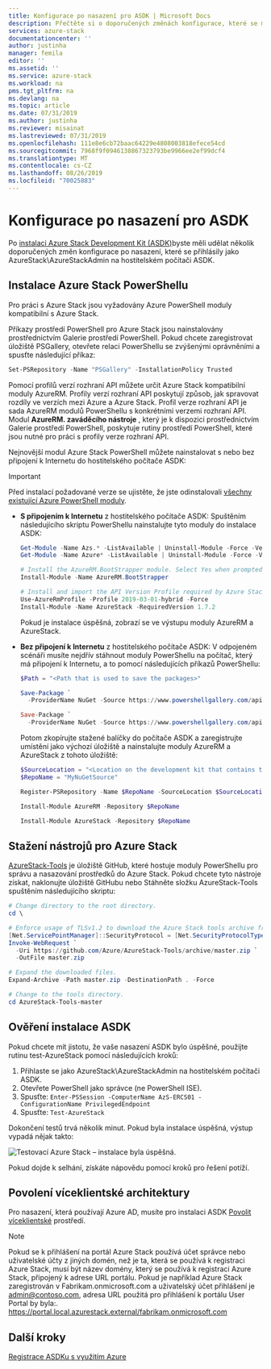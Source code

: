 ```yaml
---
title: Konfigurace po nasazení pro ASDK | Microsoft Docs
description: Přečtěte si o doporučených změnách konfigurace, které se mají provést po instalaci Azure Stack Development Kit (ASDK).
services: azure-stack
documentationcenter: ''
author: justinha
manager: femila
editor: ''
ms.assetid: ''
ms.service: azure-stack
ms.workload: na
pms.tgt_pltfrm: na
ms.devlang: na
ms.topic: article
ms.date: 07/31/2019
ms.author: justinha
ms.reviewer: misainat
ms.lastreviewed: 07/31/2019
ms.openlocfilehash: 111e8e6cb72baac64229e4808003818efece54cd
ms.sourcegitcommit: 7968f9f0946138867323793be9966ee2ef99dcf4
ms.translationtype: MT
ms.contentlocale: cs-CZ
ms.lasthandoff: 08/26/2019
ms.locfileid: "70025883"
---
```

# <a name="post-deployment-configurations-for-asdk"></a>Konfigurace po nasazení pro ASDK

Po [instalaci Azure Stack Development Kit (ASDK)](asdk-install.md)byste měli udělat několik doporučených změn konfigurace po nasazení, které se přihlásily jako AzureStack\AzureStackAdmin na hostitelském počítači ASDK.

## <a name="install-azure-stack-powershell"></a>Instalace Azure Stack PowerShellu

Pro práci s Azure Stack jsou vyžadovány Azure PowerShell moduly kompatibilní s Azure Stack.

Příkazy prostředí PowerShell pro Azure Stack jsou nainstalovány prostřednictvím Galerie prostředí PowerShell. Pokud chcete zaregistrovat úložiště PSGallery, otevřete relaci PowerShellu se zvýšenými oprávněními a spusťte následující příkaz:

``` Powershell
Set-PSRepository -Name "PSGallery" -InstallationPolicy Trusted
```

Pomocí profilů verzí rozhraní API můžete určit Azure Stack kompatibilní moduly AzureRM.  Profily verzí rozhraní API poskytují způsob, jak spravovat rozdíly ve verzích mezi Azure a Azure Stack. Profil verze rozhraní API je sada AzureRM modulů PowerShellu s konkrétními verzemi rozhraní API. Modul **AzureRM. zaváděcího nástroje** , který je k dispozici prostřednictvím Galerie prostředí PowerShell, poskytuje rutiny prostředí PowerShell, které jsou nutné pro práci s profily verze rozhraní API.

Nejnovější modul Azure Stack PowerShell můžete nainstalovat s nebo bez připojení k Internetu do hostitelského počítače ASDK:

> [!IMPORTANT]
> Před instalací požadované verze se ujistěte, že jste odinstalovali [všechny existující Azure PowerShell moduly](../operator/azure-stack-powershell-install.md#3-uninstall-existing-versions-of-the-azure-stack-powershell-modules).

- **S připojením k Internetu** z hostitelského počítače ASDK: Spuštěním následujícího skriptu PowerShellu nainstalujte tyto moduly do instalace ASDK:


  ```powershell  
  Get-Module -Name Azs.* -ListAvailable | Uninstall-Module -Force -Verbose
  Get-Module -Name Azure* -ListAvailable | Uninstall-Module -Force -Verbose

  # Install the AzureRM.BootStrapper module. Select Yes when prompted to install NuGet
  Install-Module -Name AzureRM.BootStrapper

  # Install and import the API Version Profile required by Azure Stack into the current PowerShell session.
  Use-AzureRmProfile -Profile 2019-03-01-hybrid -Force
  Install-Module -Name AzureStack -RequiredVersion 1.7.2
  ```

  Pokud je instalace úspěšná, zobrazí se ve výstupu moduly AzureRM a AzureStack.

- **Bez připojení k Internetu** z hostitelského počítače ASDK: V odpojeném scénáři musíte nejdřív stáhnout moduly PowerShellu na počítač, který má připojení k Internetu, a to pomocí následujících příkazů PowerShellu:

  ```powershell
  $Path = "<Path that is used to save the packages>"

  Save-Package `
    -ProviderName NuGet -Source https://www.powershellgallery.com/api/v2 -Name AzureRM -Path $Path -Force -RequiredVersion 2.3.0
  
  Save-Package `
    -ProviderName NuGet -Source https://www.powershellgallery.com/api/v2 -Name AzureStack -Path $Path -Force -RequiredVersion 1.5.0
  ```

  Potom zkopírujte stažené balíčky do počítače ASDK a zaregistrujte umístění jako výchozí úložiště a nainstalujte moduly AzureRM a AzureStack z tohoto úložiště:

    ```powershell  
    $SourceLocation = "<Location on the development kit that contains the PowerShell packages>"
    $RepoName = "MyNuGetSource"

    Register-PSRepository -Name $RepoName -SourceLocation $SourceLocation -InstallationPolicy Trusted

    Install-Module AzureRM -Repository $RepoName

    Install-Module AzureStack -Repository $RepoName
    ```

## <a name="download-the-azure-stack-tools"></a>Stažení nástrojů pro Azure Stack

[AzureStack-Tools](https://github.com/Azure/AzureStack-Tools) je úložiště GitHub, které hostuje moduly PowerShellu pro správu a nasazování prostředků do Azure Stack. Pokud chcete tyto nástroje získat, naklonujte úložiště GitHubu nebo Stáhněte složku AzureStack-Tools spuštěním následujícího skriptu:

  ```powershell
  # Change directory to the root directory.
  cd \

  # Enforce usage of TLSv1.2 to download the Azure Stack tools archive from GitHub
  [Net.ServicePointManager]::SecurityProtocol = [Net.SecurityProtocolType]::Tls12
  Invoke-WebRequest `
    -Uri https://github.com/Azure/AzureStack-Tools/archive/master.zip `
    -OutFile master.zip

  # Expand the downloaded files.
  Expand-Archive -Path master.zip -DestinationPath . -Force

  # Change to the tools directory.
  cd AzureStack-Tools-master
  ```

## <a name="validate-the-asdk-installation"></a>Ověření instalace ASDK

Pokud chcete mít jistotu, že vaše nasazení ASDK bylo úspěšné, použijte rutinu test-AzureStack pomocí následujících kroků:

1. Přihlaste se jako AzureStack\AzureStackAdmin na hostitelském počítači ASDK.
2. Otevřete PowerShell jako správce (ne PowerShell ISE).
3. Spusťte: `Enter-PSSession -ComputerName AzS-ERCS01 -ConfigurationName PrivilegedEndpoint`
4. Spusťte: `Test-AzureStack`

Dokončení testů trvá několik minut. Pokud byla instalace úspěšná, výstup vypadá nějak takto:

![Testovací Azure Stack – instalace byla úspěšná.](media/asdk-post-deploy/test-azurestack.png)

Pokud dojde k selhání, získáte nápovědu pomocí kroků pro řešení potíží.

## <a name="enable-multi-tenancy"></a>Povolení víceklientské architektury

Pro nasazení, která používají Azure AD, musíte pro instalaci ASDK [Povolit víceklientské](../operator/azure-stack-enable-multitenancy.md#enable-multi-tenancy) prostředí.

> [!NOTE]
> Pokud se k přihlášení na portál Azure Stack používá účet správce nebo uživatelské účty z jiných domén, než je ta, která se používá k registraci Azure Stack, musí být název domény, který se používá k registraci Azure Stack, připojený k adrese URL portálu. Pokud je například Azure Stack zaregistrován v Fabrikam.onmicrosoft.com a uživatelský účet přihlášení je admin@contoso.com, adresa URL použitá pro přihlášení k portálu User Portal by byla:. https://portal.local.azurestack.external/fabrikam.onmicrosoft.com

## <a name="next-steps"></a>Další kroky

[Registrace ASDKu s využitím Azure](asdk-register.md)
